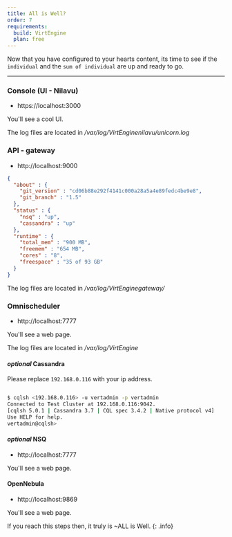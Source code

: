 ```yaml
---
title: All is Well?
order: 7
requirements:
  build: VirtEngine
  plan: free
---
```


Now that you have configured to your hearts content, its time to see if the `individual` and the `sum of individual` are up and ready to go.

---

### Console (UI - Nilavu)

- https://localhost:3000

You'll see a cool UI.

The log files are located in */var/log/VirtEnginenilavu/unicorn.log*


### API - gateway

- http://localhost:9000

~~~json
{
  "about" : {
    "git_version" : "cd06b88e292f4141c000a28a5a4e89fedc4be9e8",
    "git_branch" : "1.5"
  },
  "status" : {
    "nsq" : "up",
    "cassandra" : "up"
  },
  "runtime" : {
    "total_mem" : "900 MB",
    "freemem" : "654 MB",
    "cores" : "8",
    "freespace" : "35 of 93 GB"
  }
}
~~~

The log files are located in  */var/log/VirtEnginegateway/*


### Omnischeduler

- http://localhost:7777

You'll see a web page.

The log files are located in */var/log/VirtEngine*

#### *optional* Cassandra

Please replace `192.168.0.116` with  your ip address.

~~~bash

$ cqlsh <192.168.0.116> -u vertadmin -p vertadmin
Connected to Test Cluster at 192.168.0.116:9042.
[cqlsh 5.0.1 | Cassandra 3.7 | CQL spec 3.4.2 | Native protocol v4]
Use HELP for help.
vertadmin@cqlsh>

~~~

#### *optional* NSQ

- http://localhost:7777

You'll see a web page.

#### OpenNebula

- http://localhost:9869

You'll see a web page.

If you reach this steps then, it truly is ~ALL is Well.
{: .info}
